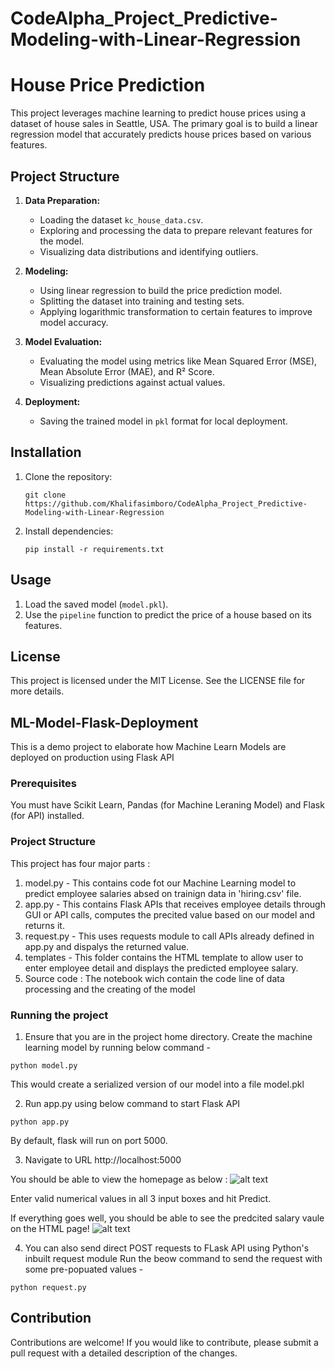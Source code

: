 # CodeAlpha_Project_Predictive-Modeling-with-Linear-Regression

# House Price Prediction

This project leverages machine learning to predict house prices using a dataset of house sales in Seattle, USA. The primary goal is to build a linear regression model that accurately predicts house prices based on various features.

## Project Structure

1. **Data Preparation:**
   - Loading the dataset `kc_house_data.csv`.
   - Exploring and processing the data to prepare relevant features for the model.
   - Visualizing data distributions and identifying outliers.

2. **Modeling:**
   - Using linear regression to build the price prediction model.
   - Splitting the dataset into training and testing sets.
   - Applying logarithmic transformation to certain features to improve model accuracy.

3. **Model Evaluation:**
   - Evaluating the model using metrics like Mean Squared Error (MSE), Mean Absolute Error (MAE), and R² Score.
   - Visualizing predictions against actual values.

4. **Deployment:**
   - Saving the trained model in `pkl` format for local deployment.

## Installation

1. Clone the repository:
   ```
   git clone https://github.com/Khalifasimboro/CodeAlpha_Project_Predictive-Modeling-with-Linear-Regression
   ```
2. Install dependencies:
   ```
   pip install -r requirements.txt
   ```

## Usage

1. Load the saved model (`model.pkl`).
2. Use the `pipeline` function to predict the price of a house based on its features.

## License

This project is licensed under the MIT License. See the LICENSE file for more details.

## ML-Model-Flask-Deployment
This is a demo project to elaborate how Machine Learn Models are deployed on production using Flask API

### Prerequisites
You must have Scikit Learn, Pandas (for Machine Leraning Model) and Flask (for API) installed.

### Project Structure
This project has four major parts :
1. model.py - This contains code fot our Machine Learning model to predict employee salaries absed on trainign data in 'hiring.csv' file.
2. app.py - This contains Flask APIs that receives employee details through GUI or API calls, computes the precited value based on our model and returns it.
3. request.py - This uses requests module to call APIs already defined in app.py and dispalys the returned value.
4. templates - This folder contains the HTML template to allow user to enter employee detail and displays the predicted employee salary.
5. Source code : The notebook wich contain the code line of data processing and the creating of the model

### Running the project
1. Ensure that you are in the project home directory. Create the machine learning model by running below command -
```
python model.py
```
This would create a serialized version of our model into a file model.pkl

2. Run app.py using below command to start Flask API
```
python app.py
```
By default, flask will run on port 5000.

3. Navigate to URL http://localhost:5000

You should be able to view the homepage as below :
![alt text](http://www.thepythonblog.com/wp-content/uploads/2019/02/Homepage.png)

Enter valid numerical values in all 3 input boxes and hit Predict.

If everything goes well, you should  be able to see the predcited salary vaule on the HTML page!
![alt text](http://www.thepythonblog.com/wp-content/uploads/2019/02/Result.png)

4. You can also send direct POST requests to FLask API using Python's inbuilt request module
Run the beow command to send the request with some pre-popuated values -
```
python request.py
```
## Contribution

Contributions are welcome! If you would like to contribute, please submit a pull request with a detailed description of the changes.
